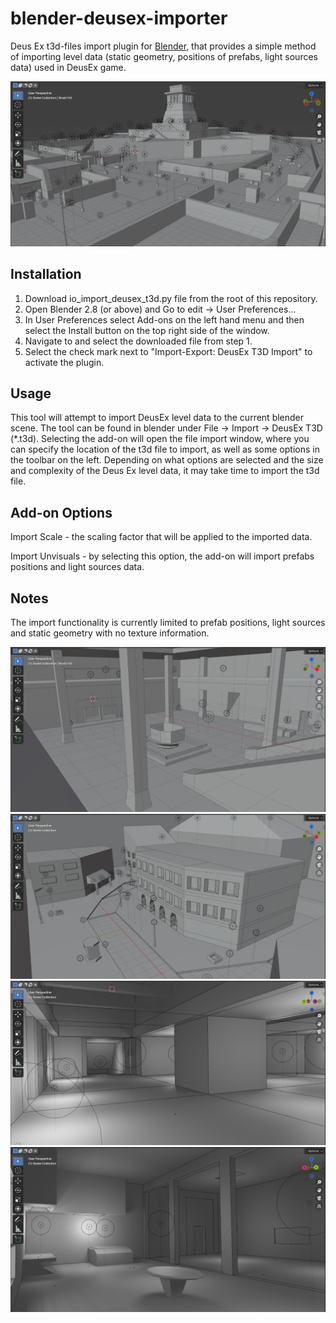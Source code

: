 # blender-deusex-importer

Deus Ex t3d-files import plugin for [Blender](https://www.blender.org), that provides a simple method of importing level data (static geometry, positions of prefabs, light sources data) used in DeusEx game.

<img src="/images/unatco_island-1.png"/>

## Installation

1. Download io_import_deusex_t3d.py file from the root of this repository.
2. Open Blender 2.8 (or above) and Go to edit -> User Preferences...
3. In User Preferences select Add-ons on the left hand menu and then select the Install button on the top right side of the window.
4. Navigate to and select the downloaded file from step 1.
5. Select the check mark next to "Import-Export: DeusEx T3D Import" to activate the plugin.

## Usage

This tool will attempt to import DeusEx level data to the current blender scene.
The tool can be found in blender under File -> Import -> DeusEx T3D (*.t3d).
Selecting the add-on will open the file import window, where you can specify the location of the t3d file to import, as well as some options in the toolbar on the left.
Depending on what options are selected and the size and complexity of the Deus Ex level data, it may take time to import the t3d file.

## Add-on Options

Import Scale - the scaling factor that will be applied to the imported data.

Import Unvisuals - by selecting this option, the add-on will import prefabs positions and light sources data.

## Notes

The import functionality is currently limited to prefab positions, light sources and static geometry with no texture information.

<img src="/images/unatco_island-2.png"/>

<img src="/images/paris_everett-1.png"/>

<img src="/images/paris_everett-2.png"/>

<img src="/images/paris_everett-3.png"/>